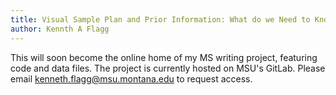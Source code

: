 ```yaml
---
title: Visual Sample Plan and Prior Information: What do we Need to Know to find UXO?
author: Kennth A Flagg
---
```


This will soon become the online home of my MS writing project, featuring code and data files. The project is currently hosted on MSU's GitLab. Please email kenneth.flagg@msu.montana.edu to request access.
